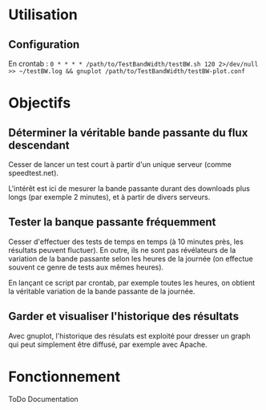 Utilisation
===========
Configuration
-------------
En crontab :
`0 * * * * /path/to/TestBandWidth/testBW.sh 120 2>/dev/null >> ~/testBW.log && gnuplot /path/to/TestBandWidth/testBW-plot.conf`

Objectifs
=========
Déterminer la véritable bande passante du flux descendant
----------------------------------------------------------
Cesser de lancer un test court à partir d'un unique serveur (comme speedtest.net).

L'intérêt est ici de mesurer la bande passante durant des downloads plus longs (par exemple 2 minutes), et à partir de divers serveurs.

Tester la banque passante fréquemment
-------------------------------------
Cesser d'effectuer des tests de temps en temps (à 10 minutes près, les résultats peuvent fluctuer). En outre, ils ne sont pas révélateurs de la variation de la bande passante selon les heures de la journée (on effectue souvent ce genre de tests aux mêmes heures).

En lançant ce script par crontab, par exemple toutes les heures, on obtient la véritable variation de la bande passante de la journée.

Garder et visualiser l'historique des résultats
-----------------------------------------------
Avec gnuplot, l'historique des résulats est exploité pour dresser un graph qui peut simplement être diffusé, par exemple avec Apache.

Fonctionnement
==============
ToDo Documentation
